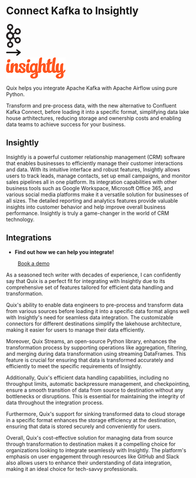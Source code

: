 # Connect Kafka to Insightly

<div class="connect-images cards blog-grid-card" markdown>
<div>
<img src="../images/kafka_logo.png" width="40px" />
</div>
<div>
<img src="../images/arrow.svg" width="40px" />
</div>
<div>
<img src="./images/insightly_1.jpg" />
</div>
</div>

Quix helps you integrate Apache Kafka with Apache Airflow using pure Python.

Transform and pre-process data, with the new alternative to Confluent Kafka Connect, before loading it into a specific format, simplifying data lake house arthitectures, reducing storage and ownership costs and enabling data teams to achieve success for your business.

## Insightly

Insightly is a powerful customer relationship management (CRM) software that enables businesses to efficiently manage their customer interactions and data. With its intuitive interface and robust features, Insightly allows users to track leads, manage contacts, set up email campaigns, and monitor sales pipelines all in one platform. Its integration capabilities with other business tools such as Google Workspace, Microsoft Office 365, and various social media platforms make it a versatile solution for businesses of all sizes. The detailed reporting and analytics features provide valuable insights into customer behavior and help improve overall business performance. Insightly is truly a game-changer in the world of CRM technology.

## Integrations

<div class="grid cards" markdown>

- __Find out how we can help you integrate!__

    <a class="md-button md-button--primary" href="https://share.hsforms.com/1iW0TmZzKQMChk0lxd_tGiw4yjw2?__hstc=175542013.2303933fbd746c0ac86d9ccbe9bc9100.1728383268831.1729603416735.1729620918855.31&__hssc=175542013.1.1729620918855&__hsfp=2132701734" target="_blank" style="margin:.5rem;">Book a demo</a>

</div>


As a seasoned tech writer with decades of experience, I can confidently say that Quix is a perfect fit for integrating with Insightly due to its comprehensive set of features tailored for efficient data handling and transformation. 

Quix's ability to enable data engineers to pre-process and transform data from various sources before loading it into a specific data format aligns well with Insightly's need for seamless data integration. The customizable connectors for different destinations simplify the lakehouse architecture, making it easier for users to manage their data efficiently.

Moreover, Quix Streams, an open-source Python library, enhances the transformation process by supporting operations like aggregation, filtering, and merging during data transformation using streaming DataFrames. This feature is crucial for ensuring that data is transformed accurately and efficiently to meet the specific requirements of Insightly.

Additionally, Quix's efficient data handling capabilities, including no throughput limits, automatic backpressure management, and checkpointing, ensure a smooth transition of data from source to destination without any bottlenecks or disruptions. This is essential for maintaining the integrity of data throughout the integration process.

Furthermore, Quix's support for sinking transformed data to cloud storage in a specific format enhances the storage efficiency at the destination, ensuring that data is stored securely and conveniently for users.

Overall, Quix's cost-effective solution for managing data from source through transformation to destination makes it a compelling choice for organizations looking to integrate seamlessly with Insightly. The platform's emphasis on user engagement through resources like GitHub and Slack also allows users to enhance their understanding of data integration, making it an ideal choice for tech-savvy professionals.

